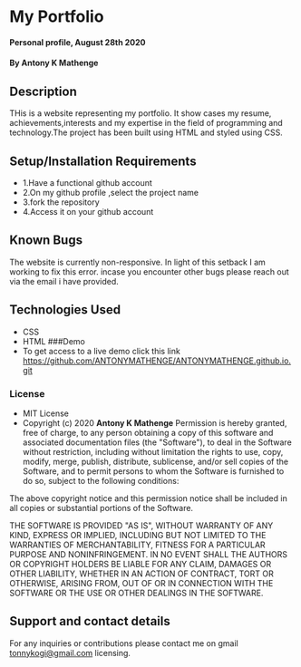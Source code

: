 # My Portfolio
#### Personal profile, August 28th 2020
#### By **Antony K Mathenge**
## Description
THis is a website representing my portfolio. It show cases my resume, achievements,interests and my expertise in the field of programming and technology.The project has been built using HTML and styled using CSS.   
## Setup/Installation Requirements
* 1.Have a functional github account
* 2.On my github profile ,select the project name
* 3.fork the repository
* 4.Access it on your github account
## Known Bugs
The website is currently non-responsive. In light of this setback I am working to  fix this error.
incase you encounter other bugs please reach out via the email i have provided.
## Technologies Used
* CSS
* HTML
###Demo
 * To get access to a live demo click this link  https://github.com/ANTONYMATHENGE/ANTONYMATHENGE.github.io.git

### License
* MIT License
* Copyright (c) 2020 **Antony K Mathenge**
Permission is hereby granted, free of charge, to any person obtaining a copy of this software and associated documentation files (the "Software"), to deal in the Software without restriction, including without limitation the rights to use, copy, modify, merge, publish, distribute, sublicense, and/or sell copies of the Software, and to permit persons to whom the Software is furnished to do so, subject to the following conditions:

The above copyright notice and this permission notice shall be included in all copies or substantial portions of the Software.

THE SOFTWARE IS PROVIDED "AS IS", WITHOUT WARRANTY OF ANY KIND, EXPRESS OR IMPLIED, INCLUDING BUT NOT LIMITED TO THE WARRANTIES OF MERCHANTABILITY, FITNESS FOR A PARTICULAR PURPOSE AND NONINFRINGEMENT. IN NO EVENT SHALL THE AUTHORS OR COPYRIGHT HOLDERS BE LIABLE FOR ANY CLAIM, DAMAGES OR OTHER LIABILITY, WHETHER IN AN ACTION OF CONTRACT, TORT OR OTHERWISE, ARISING FROM, OUT OF OR IN CONNECTION WITH THE SOFTWARE OR THE USE OR OTHER DEALINGS IN THE SOFTWARE.
## Support and contact details
For any inquiries or contributions please contact me on gmail tonnykogi@gmail.com
 licensing.
